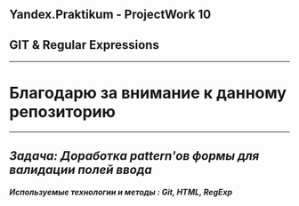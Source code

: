 ## Yandex.Praktikum - ProjectWork 10
## GIT & Regular Expressions
---
# Благодарю за внимание к данному репозиторию
----
*Задача: Доработка pattern'ов формы для валидации полей ввода*
---
##### Используемые технологии и методы : Git, HTML, RegExp
